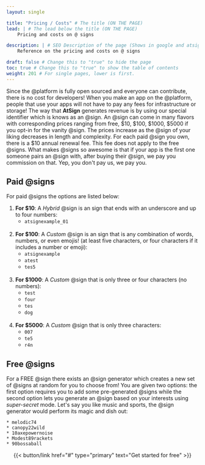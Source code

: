 ```yaml
---
layout: single

title: "Pricing / Costs" # The title (ON THE PAGE)
lead: | # The lead below the title (ON THE PAGE)
    Pricing and costs on @ signs

description: | # SEO Description of the page (Shows in google and atsign.dev search)
    Reference on the pricing and costs on @ signs

draft: false # Change this to "true" to hide the page
toc: true # Change this to "true" to show the table of contents
weight: 201 # For single pages, lower is first.
---
```


Since the @platform is fully open sourced and everyone can contribute, there is no cost for developers! When you make an app on the @platform, people that use your apps will not have to pay any fees for infrastructure or storage! The way that **AtSign** generates revenue is by using our special identifier which is knows as an @sign. An @sign can come in many flavors with corresponding prices ranging from free, $10, $100, $1000, $5000 if you opt-in for the vanity @sign. The prices increase as the @sign of your liking decreases in length and complexity. For each paid @sign you own, there is a $10 annual renewal fee. This fee does not apply to the free @signs. What makes @signs so awesome is that if your app is the first one someone pairs an @sign with, after buying their @sign, we pay you commission on that. Yep, you don't pay us, we pay you.  
## Paid @signs
For paid @signs the options are listed below:

1. **For $10**: A *Hybrid* @sign is an sign that ends with an underscore and up to four numbers:  
    - ```atsignexample_01```  
    <br />
2. **For $100**: A *Custom* @sign is an sign that is any combination of words, numbers, or even emojis! (at least five characters, or four characters if it includes a number or emoji):
    - ```atsignexample```
    - ```atest```
    - ```tes5```  
    <br />
3. **For $1000**: A *Custom* @sign that is only three or four characters (no numbers):
    - ```test```
    - ```four```
    - ```tes```
    - ```dog```    
    <br />
4. **For $5000**: A *Custom* @sign that is only three characters:
    - ```007```
    - ```te5```
    - ```r4n```  <br />  

## Free @signs

For a FREE @sign there exists an @sign generator which creates a new set of @signs at random for you to choose from! You are given two options: the first option requires you to add some pre-generated @signs while the second option lets you generate an @sign based on your interests using *super-secret* mode. Let's say you like music and sports, the @sign generator would perform its magic and dish out:  

    * melodic74
    * canopy22wild
    * 10axepowernoise
    * Modest89rackets
    * 90bossaball

</div>
<center>
{{< button/link href="#" type="primary" text="Get started for free" >}}
</center>